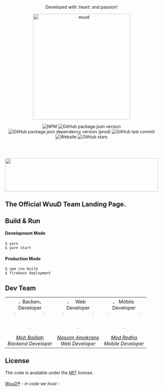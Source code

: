 <p align="center">
Developed with :heart: and passion!
</p>
<p align="center">
	<a href="https://wuud.net">
		<img width="320" height="348" src="https://github.com/TeamWuuD/WuuD-Website/blob/master/favicon.ico?raw=true" alt="wuud">
	</a>
</p>
<p align="center">
	<a>
		<img alt="NPM" src="https://img.shields.io/npm/l/react?color=black">
		<img alt="GitHub package.json version" src="https://img.shields.io/github/package-json/v/TeamWuuD/WuuD-Website?color=red&label=Version">
		<img alt="GitHub package.json dependency version (prod)" src="https://img.shields.io/github/package-json/dependency-version/TeamWuuD/WuuD-Website/react">
		<img alt="GitHub last commit" src="https://img.shields.io/github/last-commit/TeamWuuD/WuuD-Website?color=purple">
		<img alt="Website" src="https://img.shields.io/website?down_color=red&down_message=maintenance&style=flat-square&up_message=online&url=https%3A%2F%2Fwuud.net"> <img alt="GitHub stars" src="https://img.shields.io/github/stars/TeamWuuD/WuuD-Website?style=social">
	</a>
</p>

<br>
<br>

<p align="center">
    <img width="100%" height="110" src="https://media0.giphy.com/media/9u2VQAwIgpMZKT6qTV/source.gif">
</p>

## The Official WuuD Team Landing Page.

## Build & Run

#### Development Mode

```bsh
$ yarn
$ yarn start
```

#### Production Mode

```bsh
$ npm run build
$ firebase deployment
```

## Dev Team

<table align="center" width="500" border="0" cellpadding="5">

<tr>

<td align="center" valign="center">
<a href="https://github.com/badjio">
<img alt="Backend Developer" src="https://avatars2.githubusercontent.com/u/15873766?s=400&v=4" style="border-radius: 50px" width="100" height="100">
<br />
<br />
<i>Moh Badjah</i></a><br />
<i>Backend Developer</i>
</td>

<td align="center" valign="center">
<a href="https://github.com/na6im">
<img alt="Web Developer" src="https://avatars1.githubusercontent.com/u/38627023?s=400&v=4" style="border-radius: 50px" width="100" height="100">
<br />
<br>
<i>Nassim Amokrane</i>
<br/>
</a>
<i>Web Developer</i>
</td>

<td align="center" valign="center">
<a href="https://github.com/MedRedha">
<img alt="Mobile Developer" src="https://github.com/medredha.png?s=75" style="border-radius: 50px" width="100" height="100">
<br />
<br>
<i>Med Redha</i>
<br/>
</a>  
<i>Mobile Developer</i>
</td>

</table>

## License

The code is available under the [MIT](https://github.com/TeamWuuD/WuuD-Website/blob/master/LICENSE) license.

###### [WuuD®](http://wuud.net/) - in code we trust -
